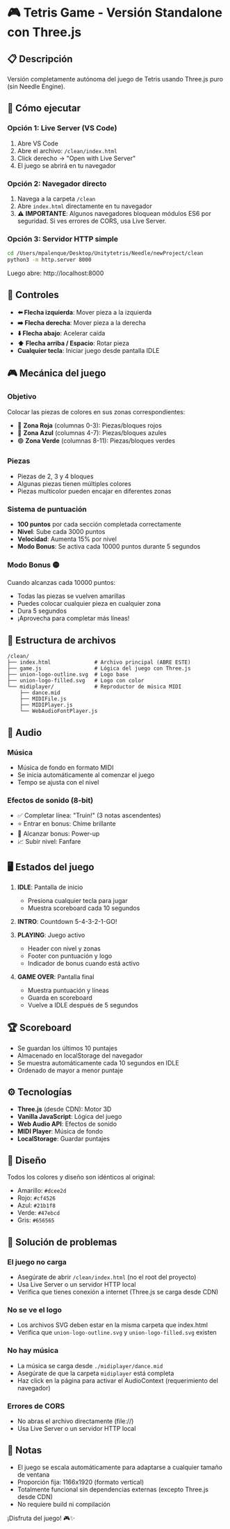 # 🎮 Tetris Game - Versión Standalone con Three.js

## 📋 Descripción
Versión completamente autónoma del juego de Tetris usando Three.js puro (sin Needle Engine).

## 🚀 Cómo ejecutar

### Opción 1: Live Server (VS Code)
1. Abre VS Code
2. Abre el archivo: `/clean/index.html`
3. Click derecho → "Open with Live Server"
4. El juego se abrirá en tu navegador

### Opción 2: Navegador directo
1. Navega a la carpeta `/clean`
2. Abre `index.html` directamente en tu navegador
3. ⚠️ **IMPORTANTE**: Algunos navegadores bloquean módulos ES6 por seguridad. Si ves errores de CORS, usa Live Server.

### Opción 3: Servidor HTTP simple
```bash
cd /Users/mpalenque/Desktop/Unitytetris/Needle/newProject/clean
python3 -m http.server 8000
```
Luego abre: http://localhost:8000

## 🎯 Controles

- **⬅️ Flecha izquierda**: Mover pieza a la izquierda
- **➡️ Flecha derecha**: Mover pieza a la derecha
- **⬇️ Flecha abajo**: Acelerar caída
- **⬆️ Flecha arriba / Espacio**: Rotar pieza
- **Cualquier tecla**: Iniciar juego desde pantalla IDLE

## 🎮 Mecánica del juego

### Objetivo
Colocar las piezas de colores en sus zonas correspondientes:
- 🔴 **Zona Roja** (columnas 0-3): Piezas/bloques rojos
- 🔵 **Zona Azul** (columnas 4-7): Piezas/bloques azules
- 🟢 **Zona Verde** (columnas 8-11): Piezas/bloques verdes

### Piezas
- Piezas de 2, 3 y 4 bloques
- Algunas piezas tienen múltiples colores
- Piezas multicolor pueden encajar en diferentes zonas

### Sistema de puntuación
- **100 puntos** por cada sección completada correctamente
- **Nivel**: Sube cada 3000 puntos
- **Velocidad**: Aumenta 15% por nivel
- **Modo Bonus**: Se activa cada 10000 puntos durante 5 segundos

### Modo Bonus 🟡
Cuando alcanzas cada 10000 puntos:
- Todas las piezas se vuelven amarillas
- Puedes colocar cualquier pieza en cualquier zona
- Dura 5 segundos
- ¡Aprovecha para completar más líneas!

## 📁 Estructura de archivos

```
/clean/
├── index.html              # Archivo principal (ABRE ESTE)
├── game.js                 # Lógica del juego con Three.js
├── union-logo-outline.svg  # Logo base
├── union-logo-filled.svg   # Logo con color
└── midiplayer/             # Reproductor de música MIDI
    ├── dance.mid
    ├── MIDIFile.js
    ├── MIDIPlayer.js
    └── WebAudioFontPlayer.js
```

## 🎵 Audio

### Música
- Música de fondo en formato MIDI
- Se inicia automáticamente al comenzar el juego
- Tempo se ajusta con el nivel

### Efectos de sonido (8-bit)
- ✅ Completar línea: "Truin!" (3 notas ascendentes)
- ⭐ Entrar en bonus: Chime brillante
- 💎 Alcanzar bonus: Power-up
- 📈 Subir nivel: Fanfare

## 🖥️ Estados del juego

1. **IDLE**: Pantalla de inicio
   - Presiona cualquier tecla para jugar
   - Muestra scoreboard cada 10 segundos

2. **INTRO**: Countdown 5-4-3-2-1-GO!

3. **PLAYING**: Juego activo
   - Header con nivel y zonas
   - Footer con puntuación y logo
   - Indicador de bonus cuando está activo

4. **GAME OVER**: Pantalla final
   - Muestra puntuación y líneas
   - Guarda en scoreboard
   - Vuelve a IDLE después de 5 segundos

## 🏆 Scoreboard

- Se guardan los últimos 10 puntajes
- Almacenado en localStorage del navegador
- Se muestra automáticamente cada 10 segundos en IDLE
- Ordenado de mayor a menor puntaje

## ⚙️ Tecnologías

- **Three.js** (desde CDN): Motor 3D
- **Vanilla JavaScript**: Lógica del juego
- **Web Audio API**: Efectos de sonido
- **MIDI Player**: Música de fondo
- **LocalStorage**: Guardar puntajes

## 🎨 Diseño

Todos los colores y diseño son idénticos al original:
- Amarillo: `#dcee2d`
- Rojo: `#cf4526`
- Azul: `#21b1f8`
- Verde: `#47ebcd`
- Gris: `#656565`

## 🐛 Solución de problemas

### El juego no carga
- Asegúrate de abrir `/clean/index.html` (no el root del proyecto)
- Usa Live Server o un servidor HTTP local
- Verifica que tienes conexión a internet (Three.js se carga desde CDN)

### No se ve el logo
- Los archivos SVG deben estar en la misma carpeta que index.html
- Verifica que `union-logo-outline.svg` y `union-logo-filled.svg` existen

### No hay música
- La música se carga desde `./midiplayer/dance.mid`
- Asegúrate de que la carpeta `midiplayer` está completa
- Haz click en la página para activar el AudioContext (requerimiento del navegador)

### Errores de CORS
- No abras el archivo directamente (file://)
- Usa Live Server o un servidor HTTP local

## 📝 Notas

- El juego se escala automáticamente para adaptarse a cualquier tamaño de ventana
- Proporción fija: 1166x1920 (formato vertical)
- Totalmente funcional sin dependencias externas (excepto Three.js desde CDN)
- No requiere build ni compilación

¡Disfruta del juego! 🎮✨
